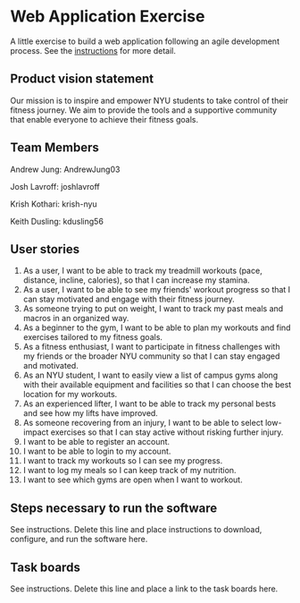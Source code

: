 # Web Application Exercise

A little exercise to build a web application following an agile development process. See the [instructions](instructions.md) for more detail.

## Product vision statement
Our mission is to inspire and empower NYU students to take control of their fitness journey. We aim to provide the tools and a supportive community that enable everyone to achieve their fitness goals.

## Team Members
Andrew Jung: AndrewJung03  

Josh Lavroff: joshlavroff

Krish Kothari: krish-nyu

Keith Dusling: kdusling56


## User stories
1. As a user, I want to be able to track my treadmill workouts (pace, distance, incline, calories), so that I can increase my stamina.  
2. As a user, I want to be able to see my friends' workout progress so that I can stay motivated and engage with their fitness journey.  
3. As someone trying to put on weight, I want to track my past meals and macros in an organized way.
4. As a beginner to the gym, I want to be able to plan my workouts and find exercises tailored to my fitness goals.
5. As a fitness enthusiast, I want to participate in fitness challenges with my friends or the broader NYU community so that I can stay engaged and motivated.
6. As an NYU student, I want to easily view a list of campus gyms along with their available equipment and facilities so that I can choose the best location for my workouts.
7. As an experienced lifter, I want to be able to track my personal bests and see how my lifts have improved.
8. As someone recovering from an injury, I want to be able to select low-impact exercises so that I can stay active without risking further injury.
9. I want to be able to register an account.
10. I want to be able to login to my account.
11. I want to track my workouts so I can see my progress.
12. I want to log my meals so I can keep track of my nutrition.
13. I want to see which gyms are open when I want to workout.

## Steps necessary to run the software

See instructions. Delete this line and place instructions to download, configure, and run the software here.

## Task boards

See instructions. Delete this line and place a link to the task boards here.
